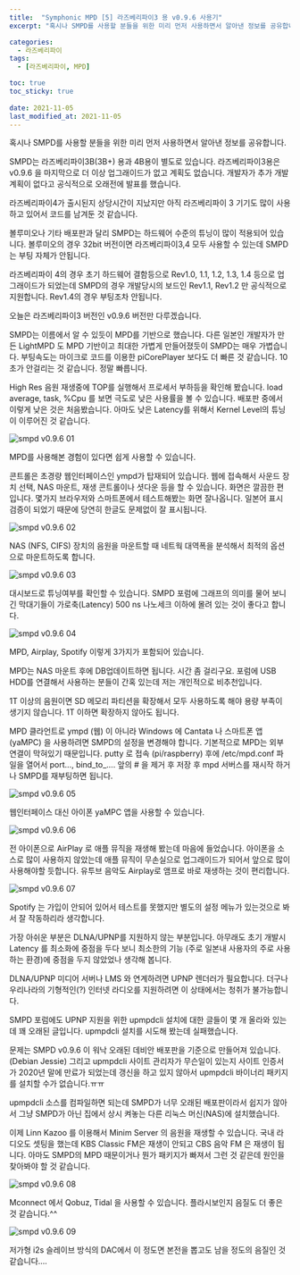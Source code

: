 ```yaml
---
title:  "Symphonic MPD [5] 라즈베리파이3 용 v0.9.6 사용기"
excerpt: "혹시나 SMPD를 사용할 분들을 위한 미리 먼저 사용하면서 알아낸 정보를 공유합니다."

categories:
  - 라즈베리파이
tags:
  - [라즈베리파이, MPD]

toc: true
toc_sticky: true
 
date: 2021-11-05
last_modified_at: 2021-11-05
---
```

혹시나 SMPD를 사용할 분들을 위한 미리 먼저 사용하면서 알아낸 정보를 공유합니다.

SMPD는 라즈베리파이3B(3B+) 용과 4B용이 별도로 있습니다. 라즈베리파이3용은 v0.9.6 을 마지막으로 더 이상 업그래이드가 없고 계획도 없습니다. 개발자가 추가 개발 계획이 없다고 공식적으로 오래전에 발표를 했습니다.

라즈베리파이4가 출시된지 상당시간이 지났지만 아직 라즈베리파이 3 기기도 많이 사용하고 있어서 코드를 남겨둔 것 같습니다.

볼루미오나 기타 배포판과 달리 SMPD는 하드웨어 수준의 튜닝이 많이 적용되어 있습니다. 볼루미오의 경우 32bit 버전이면 라즈베리파이3,4 모두 사용할 수 있는데 SMPD는 부팅 자체가 안됩니다. 

라즈베리파이 4의 경우 초기 하드웨어 결함등으로 Rev1.0, 1.1, 1.2, 1.3, 1.4 등으로 업그래이드가 되었는데 SMPD의 경우 개발당시의 보드인 Rev1.1, Rev1.2 만 공식적으로 지원합니다. Rev1.4의 경우 부팅조차 안됩니다.

오늘은 라즈베리파이3 버전인 v0.9.6 버전만 다루겠습니다.

SMPD는 이름에서 알 수 있듯이 MPD를 기반으로 했습니다. 다른 일본인 개발자가 만든 LightMPD 도 MPD 기반이고 최대한 가볍게 만들어졌듯이 SMPD는 매우 가볍습니다. 부팅속도는 마이크로 코드를 이용한 piCorePlayer 보다도 더 빠른 것 같습니다. 10초가 안걸리는 것 같습니다. 정말 빠릅니다.

High Res 음원 재생중에 TOP를 실행해서 프로세서 부하등을 확인해 봤습니다. load average, task, %Cpu 를 보면 극도로 낮은 사용률을 볼 수 있습니다. 배포판 중에서 이렇게 낮은 것은 처음봤습니다. 아마도 낮은 Latency를 위해서 Kernel Level의 튜닝이 이루어진 것 같습니다.

![smpd v0.9.6 01](/assets/images/smpd-v096-01.png)

MPD를 사용해본 경험이 있다면 쉽게 사용할 수 있습니다.

콘트롤은 초경량 웹인터페이스인 ympd가 탑재되어 있습니다. 웹에 접속해서 사운드 장치 선택, NAS 마운트, 재생 콘트롤이나 셧다운 등을 할 수 있습니다. 화면은 깔끔한 편입니다. 몇가지 브라우저와 스마트폰에서 테스트해봤는 화면 잘나옵니다. 일본어 표시 검증이 되었기 때문에 당연히 한글도 문제없이 잘 표시됩니다.

![smpd v0.9.6 02](/assets/images/smpd-v096-02.png)

NAS (NFS, CIFS) 장치의 음원을 마운트할 때 네트웍 대역폭을 분석해서 최적의 옵션으로 마운트하도록 합니다. 

![smpd v0.9.6 03](/assets/images/smpd-v096-03.png)

대시보드로 튜닝여부를 확인할 수 있습니다. SMPD 포럼에 그래프의 의미를 물어 보니 긴 막대기들이 가로축(Latency) 500 ns 나노세크 이하에 몰려 있는 것이 좋다고 합니다.

![smpd v0.9.6 04](/assets/images/smpd-v096-04.png)

MPD, Airplay, Spotify 이렇게 3가지가 포함되어 있습니다.

MPD는 NAS 마운트 후에 DB업데이트하면 됩니다. 시간 좀 걸리구요. 포럼에 USB HDD를 연결해서 사용하는 분들이 간혹 있는데 저는 개인적으로 비추천입니다. 

1T 이상의 음원이면 SD 메모리 파티션을 확장해서 모두 사용하도록 해야 용량 부족이 생기지 않습니다. 1T 이하면 확장하지 않아도 됩니다.

MPD 클라언트로 ympd (웹) 이 아니라 Windows 에 Cantata 나 스마트폰 앱 (yaMPC) 을 사용하려면 SMPD의 설정을 변경해야 합니다. 기본적으로 MPD는 외부 연결이 막혀있기 때문입니다. putty 로 접속 (pi/raspberry) 후에 /etc/mpd.conf 파일을 열어서 port..., bind_to_.... 앞의 # 을 제거 후 저장 후 mpd 서버스를 재시작 하거나 SMPD를 재부팅하면 됩니다.

![smpd v0.9.6 05](/assets/images/smpd-v096-05.png)

웹인터페이스 대신 아이폰 yaMPC 앱을 사용할 수 있습니다.

![smpd v0.9.6 06](/assets/images/smpd-v096-06.png)

전 아이폰으로 AirPlay 로 애플 뮤직을 재생해 봤는데 마음에 들었습니다. 아이폰을 소스로 많이 사용하지 않았는데 애플 뮤직이 무손실으로 업그래이드가 되어서 앞으로 많이 사용해야할 듯합니다.  유투브 음악도 Airplay로 앰프로 바로 재생하는 것이 편리합니다.  

![smpd v0.9.6 07](/assets/images/smpd-v096-07.png)

Spotify 는 가입이 안되어 있어서 테스트를 못했지만 별도의 설정 메뉴가 있는것으로 봐서 잘 작동하리라 생각합니다.

가장 아쉬운 부분은 DLNA/UPNP를 지원하지 않는 부분입니다. 아무래도 초기 개발시 Latency 를 최소화에 중점을 두다 보니 최소한의 기능 (주로 일본내 사용자의 주로 사용하는 환경)에 중점을 두지 않았었나 생각해 봅니다.

DLNA/UPNP 미디어 서버나 LMS 와 연계하려면 UPNP 렌더러가 필요합니다. 더구나 우리나라의 기형적인(?) 인터넷 라디오를 지원하려면 이 상태에서는 청취가 불가능합니다.

SMPD 포럼에도 UPNP 지원을 위한 upmpdcli 설치에 대한 글들이 몇 개 올라와 있는데 꽤 오래된 글입니다. upmpdcli 설치를 시도해 봤는데 실패했습니다.

문제는 SMPD v0.9.6 이 워낙 오래된 데비안 배포판을 기준으로 만들어져 있습니다. (Debian Jessie) 그리고 upmpdcli 사이트 관리자가 무슨일이 있는지 사이트 인증서가 2020년 말에 만료가 되었는데 갱신을 하고 있지 않아서 upmpdcli 바이너리 패키지를 설치할 수가 없습니다.ㅠㅠ

upmpdcli 소스를 컴파일하면 되는데 SMPD가 너무 오래된 배포판이라서 쉽지가 않아서 그냥 SMPD가 아닌 집에서 상시 켜놓는 다른 리눅스 머신(NAS)에 설치했습니다. 

이제 Linn Kazoo 를 이용해서 Minim Server 의 음원을 재생할 수 있습니다. 국내 라디오도 셋팅을 했는데 KBS Classic FM은 재생이 안되고 CBS 음악 FM 은 재생이 됩니다. 아마도 SMPD의 MPD 때문이거나 뭔가 패키지가 빠져서 그런 것 같은데 원인을 찾아봐야 할 것 같습니다.

![smpd v0.9.6 08](/assets/images/smpd-v096-08.png)

 Mconnect 에서 Qobuz, Tidal 을 사용할 수 있습니다. 플라시보인지 음질도 더 좋은 것 같습니다.^^ 

![smpd v0.9.6 09](/assets/images/smpd-v096-09.png)

저가형 i2s 슬레이브 방식의 DAC에서 이 정도면 본전을 뽑고도 남을 정도의 음질인 것 같습니다....